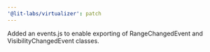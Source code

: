 ```yaml
---
'@lit-labs/virtualizer': patch
---
```


Added an events.js to enable exporting of RangeChangedEvent and VisibilityChangedEvent classes.
